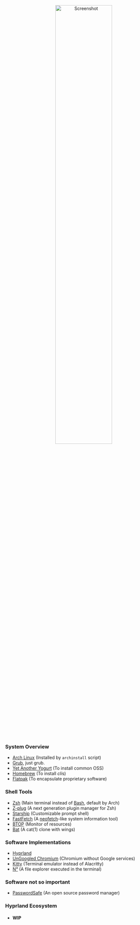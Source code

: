 <div align="center">
  <img src="https://github.com/user-attachments/assets/e7a16ef5-0d34-4132-9496-9c2cfe4a411b" alt="Screenshot" width="60%" />
</div>

<div>
  <h3>System Overview</h3>
  <ul>
    <li>
      <a href="https://archlinux.org/">Arch Linux</a> (Installed by <code>archinstall</code> script)
    </li>
    <li>
      <a href="https://www.gnu.org/software/grub/">Grub</a>, just grub.
    </li>
    <li>
      <a href="https://github.com/Jguer/yay">Yet Another Yogurt</a> (To install common OSS)
    </li>
    <li>
      <a href="https://brew.sh/">Homebrew</a> (To install <i>cli</i>s)
    </li>
    <li>
      <a href="https://flatpak.org/">Flatpak</a> (To encapsulate proprietary software)
    </li>
  </ul>
</div>
<div>
  <h3>Shell Tools</h3>
  <ul>
    <li>
      <a href="https://www.zsh.org/">Zsh</a> (Main terminal instead of <a href="https://www.gnu.org/software/bash/">Bash</a>, default by Arch)
    </li>
    <li>
      <a href="https://github.com/zplug/zplug">Z-plug</a> (A next generation plugin manager for Zsh)
    </li>
    <li>
      <a href="https://starship.toml/">Starship</a> (Customizable prompt shell)
    </li>
    <li>
      <a href="https://github.com/fastfetch-cli/fastfetch">FastFetch</a> (A <a href="https://github.com/dylanaraps/neofetch">neofetch</a>-like system information tool)
    </li>
    <li>
      <a href="https://github.com/aristocratos/btop">BTOP</a> (Monitor of resources)
    </li>
    <li>
      <a href="https://github.com/sharkdp/bat">Bat</a> (A cat(1) clone with wings)
    </li>
  </ul>
</div>
<div>
  <h3>Software Implementations</h3>
  <ul>
    <li>
      <a href="https://hyprland.org/">Hyprland</a>
    </li>
    <li>
      <a href="https://github.com/ungoogled-software/ungoogled-chromium">UnGoogled Chromium</a> (Chromium without Google services)
    </li>
    <li>
      <a href="https://sw.kovidgoyal.net/kitty">Kitty</a> (Terminal emulator instead of Alacritty)
    </li>
    <li>
      <a href="https://github.com/jarun/nnn">N³</a> (A file explorer executed in the terminal)
    </li>
  </ul>
</div>
<div>
  <h3>Software not so important</h3>
  <ul>
    <li>
      <a href="https://pwsafe.org/">PasswordSafe</a> (An open source password manager)
    </li>
  </ul>
</div>
<div>
  <h3>Hyprland Ecosystem</h3>
  <ul>
    <li>
    <h4>WIP</h4>
    </li>
  </ul>
</div>
